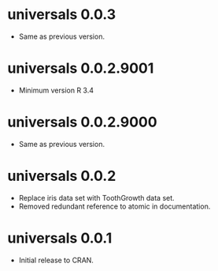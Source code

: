 # universals 0.0.3

- Same as previous version.


# universals 0.0.2.9001

- Minimum version R 3.4


# universals 0.0.2.9000

- Same as previous version.


# universals 0.0.2

- Replace iris data set with ToothGrowth data set.
- Removed redundant reference to atomic in documentation.

# universals 0.0.1

- Initial release to CRAN.
